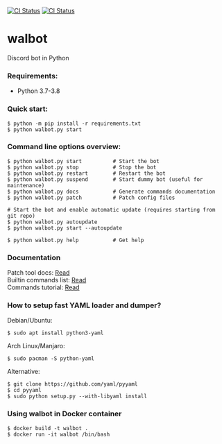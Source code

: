 [![CI Status](https://github.com/aobolensk/walbot/workflows/Lint/badge.svg)](https://github.com/aobolensk/walbot/actions)
[![CI Status](https://github.com/aobolensk/walbot/workflows/Test/badge.svg)](https://github.com/aobolensk/walbot/actions)

# walbot
Discord bot in Python

### Requirements:
- Python 3.7-3.8

### Quick start:
```shell
$ python -m pip install -r requirements.txt
$ python walbot.py start
```

### Command line options overview:
```shell
$ python walbot.py start          # Start the bot
$ python walbot.py stop           # Stop the bot
$ python walbot.py restart        # Restart the bot
$ python walbot.py suspend        # Start dummy bot (useful for maintenance)
$ python walbot.py docs           # Generate commands documentation
$ python walbot.py patch          # Patch config files

# Start the bot and enable automatic update (requires starting from git repo)
$ python walbot.py autoupdate
$ python walbot.py start --autoupdate

$ python walbot.py help           # Get help
```

### Documentation

Patch tool docs: [Read](docs/Patch.md) \
Builtin commands list: [Read](docs/Commands.md) \
Commands tutorial: [Read](docs/CommandsTutorial.md)

### How to setup fast YAML loader and dumper?

Debian/Ubuntu:
```console
$ sudo apt install python3-yaml
```
Arch Linux/Manjaro:
```console
$ sudo pacman -S python-yaml
```
Alternative:
```console
$ git clone https://github.com/yaml/pyyaml
$ cd pyyaml
$ sudo python setup.py --with-libyaml install
```

### Using walbot in Docker container

```console
$ docker build -t walbot .
$ docker run -it walbot /bin/bash
```
